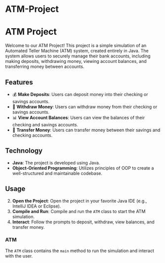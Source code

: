 # ATM-Project

# ATM Project

Welcome to our ATM Project! This project is a simple simulation of an Automated Teller Machine (ATM) system, created entirely in Java. The system allows users to securely manage their bank accounts, including making deposits, withdrawing money, viewing account balances, and transferring money between accounts.

## Features

- 💰 **Make Deposits**: Users can deposit money into their checking or savings accounts.
- 🏧 **Withdraw Money**: Users can withdraw money from their checking or savings accounts.
- 📊 **View Account Balances**: Users can view the balances of their checking and savings accounts.
- 🔄 **Transfer Money**: Users can transfer money between their savings and checking accounts.

## Technology

- **Java**: The project is developed using Java.
- **Object-Oriented Programming**: Utilizes principles of OOP to create a well-structured and maintainable codebase.

## Usage

2. **Open the Project**: Open the project in your favorite Java IDE (e.g., IntelliJ IDEA or Eclipse).
3. **Compile and Run**: Compile and run the `ATM` class to start the ATM simulation.
4. **Interact**: Follow the prompts to deposit, withdraw, view balances, and transfer money.

### ATM

The `ATM` class contains the `main` method to run the simulation and interact with the user.

